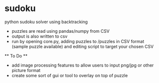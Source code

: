# sudoku
python sudoku solver using backtracking

* puzzles are read using pandas/numpy from CSV
* output is also written to csv 
* run by opening core.py, adding puzzles to /puzzles in CSV format (sample puzzle available) and editing script to target your chosen CSV


** To Do **
* add image processing features to allow users to input png/jpg or other picture format
* create some sort of gui or tool to overlay on top of puzzle
